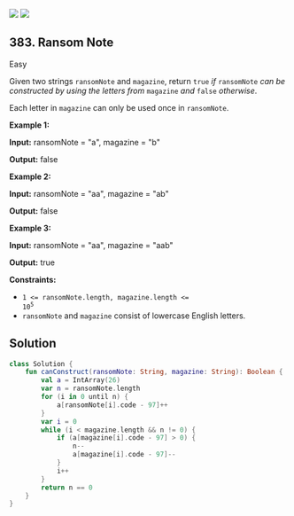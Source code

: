 [![](https://img.shields.io/github/stars/LeetCode-Top-Interview-150/LeetCode-Top-Interview-150?label=Stars&style=flat-square)](https://github.com/LeetCode-Top-Interview-150/LeetCode-Top-Interview-150)
[![](https://img.shields.io/github/forks/LeetCode-Top-Interview-150/LeetCode-Top-Interview-150?label=Fork%20me%20on%20GitHub%20&style=flat-square)](https://github.com/LeetCode-Top-Interview-150/LeetCode-Top-Interview-150/fork)

## 383\. Ransom Note

Easy

Given two strings `ransomNote` and `magazine`, return `true` _if_ `ransomNote` _can be constructed by using the letters from_ `magazine` _and_ `false` _otherwise_.

Each letter in `magazine` can only be used once in `ransomNote`.

**Example 1:**

**Input:** ransomNote = "a", magazine = "b"

**Output:** false

**Example 2:**

**Input:** ransomNote = "aa", magazine = "ab"

**Output:** false

**Example 3:**

**Input:** ransomNote = "aa", magazine = "aab"

**Output:** true

**Constraints:**

*   <code>1 <= ransomNote.length, magazine.length <= 10<sup>5</sup></code>
*   `ransomNote` and `magazine` consist of lowercase English letters.

## Solution

```kotlin
class Solution {
    fun canConstruct(ransomNote: String, magazine: String): Boolean {
        val a = IntArray(26)
        var n = ransomNote.length
        for (i in 0 until n) {
            a[ransomNote[i].code - 97]++
        }
        var i = 0
        while (i < magazine.length && n != 0) {
            if (a[magazine[i].code - 97] > 0) {
                n--
                a[magazine[i].code - 97]--
            }
            i++
        }
        return n == 0
    }
}
```